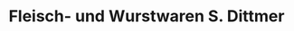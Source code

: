 ---
title: "Fleisch- und Wurstwaren S. Dittmer"
url: /loecknitz/fleisch-und-wurstwaren-s-dittmer/
shop: Metzgerei
---